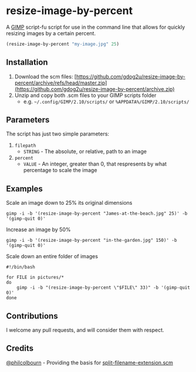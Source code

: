 # resize-image-by-percent
A [GIMP](https://gimp.org) script-fu script for use in the command line that allows for quickly resizing images by a certain percent.
```scheme
(resize-image-by-percent "my-image.jpg" 25)
```

## Installation
1. Download the scm files: [https://github.com/gdog2u/resize-image-by-percent/archive/refs/head/master.zip](https://github.com/gdog2u/resize-image-by-percent/archive.zip)
2. Unzip and copy both .scm files to your GIMP scripts folder
    - e.g. `~/.config/GIMP/2.10/scripts/` or `%APPDATA%/GIMP/2.10/scripts/`

## Parameters
The script has just two simple parameters:
 1. `filepath`
    - `STRING` - The absolute, or relative, path to an image
 2. `percent`
    - `VALUE` - An integer, greater than 0, that respresents by what percentage to scale the image

## Examples
Scale an image down to 25% its original dimensions
```shell
gimp -i -b '(resize-image-by-percent "James-at-the-beach.jpg" 25)' -b '(gimp-quit 0)'
```

Increase an image by 50%
```shell
gimp -i -b '(resize-image-by-percent "in-the-garden.jpg" 150)' -b '(gimp-quit 0)'
```

Scale down an entire folder of images
```shell
#!/bin/bash

for FILE in pictures/*
do
    gimp -i -b "(resize-image-by-percent \"$FILE\" 33)" -b '(gimp-quit 0)'
done
```

## Contributions
I welcome any pull requests, and will consider them with respect.

## Credits
[@philcolbourn](https://github.com/philcolbourn) - Providing the basis for [split-filename-extension.scm](./split-filename-extension.scm)